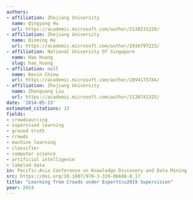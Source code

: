 ```yaml
---
authors:
- affiliation: Zhejiang University
  name: Qingyang Hu
  url: https://academic.microsoft.com/author/2138231228/
- affiliation: Zhejiang University
  name: Qinming He
  url: https://academic.microsoft.com/author/2916797223/
- affiliation: National University Of Singapore
  name: Hao Huang
  slug: hao_huang
- affiliation: null
  name: Kevin Chiew
  url: https://academic.microsoft.com/author/2894175784/
- affiliation: Zhejiang University
  name: Zhenguang Liu
  url: https://academic.microsoft.com/author/2138741325/
date: '2014-05-13'
estimated_citations: 13
fields:
- crowdsourcing
- supervised learning
- ground truth
- crowds
- machine learning
- classifier
- computer science
- artificial intelligence
- labeled data
in: Pacific-Asia Conference on Knowledge Discovery and Data Mining
src: https://doi.org/10.1007/978-3-319-06608-0_17
title: "Learning from Crowds under Experts\u2019 Supervision"
year: 2014
---
```


